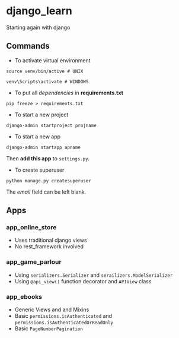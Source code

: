 # django_learn
Starting again with django


## Commands

- To activate virtual environment
```
source venv/bin/active # UNIX

venv\Scripts\activate # WINDOWS
```

- To put all *dependencies* in **requirements.txt**
```
pip freeze > requirements.txt
```

- To start a new project
```
django-admin startproject projname
```

- To start a new app
```
django-admin startapp apname
```
Then **add this app** to `settings.py`.

- To create superuser
```
python manage.py createsuperuser
```
The *email* field can be left blank.


## Apps
### app_online_store

 - Uses traditional django views
 - No rest_framework involved
 
 ### app_game_parlour
 
 - Using `serializers.Serializer` and `serailizers.ModelSerializer`
 - Using `@api_view()` function decorator and `APIView` class

### app_ebooks

- Generic Views and and Mixins
- Basic `permissions.isAuthenticated` and `permissions.isAuthenticatedOrReadOnly`
- Basic `PageNumberPagination`

